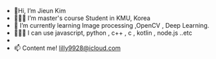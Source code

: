 -  👏Hi, I’m Jieun Kim 
- 👩🏻‍💻 I’m master's course Student in KMU, Korea
- 🌱 I’m currently learning Image processing ,OpenCV , Deep Learning. 
- 👩🏻‍💻 I can use javascript, python , c++ , c , kotlin , node.js ..etc
- 
- 📫 Content me! lilly9928@icloud.com 

<!---
lilly9928/lilly9928 is a ✨ special ✨ repository because its `README.md` (this file) appears on your GitHub profile.
You can click the Preview link to take a look at your changes.
--->
